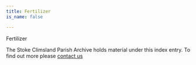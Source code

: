 ```yaml
---
title: Fertilizer
is_name: false

---
```


Fertilizer


The Stoke Climsland Parish Archive holds material under this index entry. To find out more please [contact us](/contact/)
